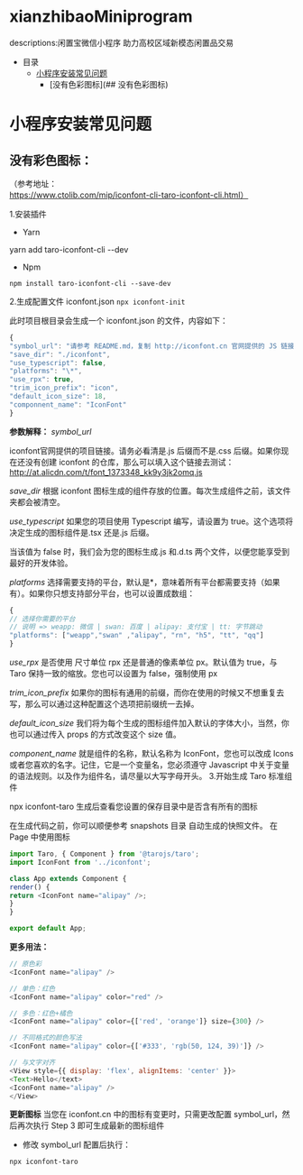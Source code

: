 # xianzhibaoMiniprogram

descriptions:闲置宝微信小程序 助力高校区域新模态闲置品交易
- 目录
  - [小程序安装常见问题](#小程序安装常见问题)
    - [没有色彩图标](## 没有色彩图标)
 

# 小程序安装常见问题

## 没有彩色图标：
（参考地址：https://www.ctolib.com/mip/iconfont-cli-taro-iconfont-cli.html）

1.安装插件

- Yarn

yarn add taro-iconfont-cli --dev

- Npm

```npm install taro-iconfont-cli --save-dev```

2.生成配置文件 iconfont.json
```npx iconfont-init```

此时项目根目录会生成一个 iconfont.json 的文件，内容如下：
```javascript
{
"symbol_url": "请参考 README.md，复制 http://iconfont.cn 官网提供的 JS 链接",
"save_dir": "./iconfont",
"use_typescript": false,
"platforms": "\*",
"use_rpx": true,
"trim_icon_prefix": "icon",
"default_icon_size": 18,
"componnent_name": "IconFont"
}
```
**参数解释：**
*symbol_url*

iconfont官网提供的项目链接。请务必看清是.js 后缀而不是.css 后缀。如果你现在还没有创建 iconfont 的仓库，那么可以填入这个链接去测试：http://at.alicdn.com/t/font_1373348_kk9y3jk2omq.js

*save_dir*
根据 iconfont 图标生成的组件存放的位置。每次生成组件之前，该文件夹都会被清空。

*use_typescript*
如果您的项目使用 Typescript 编写，请设置为 true。这个选项将决定生成的图标组件是.tsx 还是.js 后缀。

当该值为 false 时，我们会为您的图标生成.js 和.d.ts 两个文件，以便您能享受到最好的开发体验。

*platforms*
选择需要支持的平台，默认是\*，意味着所有平台都需要支持（如果有）。如果你只想支持部分平台，也可以设置成数组：
```javascript
{
// 选择你需要的平台
// 说明 => weapp: 微信 | swan: 百度 | alipay: 支付宝 | tt: 字节跳动
"platforms": ["weapp","swan" ,"alipay", "rn", "h5", "tt", "qq"]
}
```
*use_rpx*
是否使用
尺寸单位 rpx
还是普通的像素单位 px。默认值为 true，与 Taro 保持一致的缩放。您也可以设置为 false，强制使用 px

*trim_icon_prefix*
如果你的图标有通用的前缀，而你在使用的时候又不想重复去写，那么可以通过这种配置这个选项把前缀统一去掉。

*default_icon_size*
我们将为每个生成的图标组件加入默认的字体大小，当然，你也可以通过传入 props 的方式改变这个 size 值。

*component_name*
就是组件的名称，默认名称为 IconFont，您也可以改成 Icons 或者您喜欢的名字。记住，它是一个变量名，您必须遵守 Javascript 中关于变量的语法规则。以及作为组件名，请尽量以大写字母开头。
3.开始生成 Taro 标准组件

npx iconfont-taro
生成后查看您设置的保存目录中是否含有所有的图标

在生成代码之前，你可以顺便参考
snapshots 目录
自动生成的快照文件。
在 Page 中使用图标
```javascript
import Taro, { Component } from '@tarojs/taro';
import IconFont from '../iconfont';

class App extends Component {
render() {
return <IconFont name="alipay" />;
}
}

export default App;
```
**更多用法：**
```javascript
// 原色彩
<IconFont name="alipay" />

// 单色：红色
<IconFont name="alipay" color="red" />

// 多色：红色+橘色
<IconFont name="alipay" color={['red', 'orange']} size={300} />

// 不同格式的颜色写法
<IconFont name="alipay" color={['#333', 'rgb(50, 124, 39)']} />

// 与文字对齐
<View style={{ display: 'flex', alignItems: 'center' }}>
<Text>Hello</text>
<IconFont name="alipay" />
</View>
```
**更新图标**
当您在 iconfont.cn 中的图标有变更时，只需更改配置 symbol_url，然后再次执行 Step 3 即可生成最新的图标组件

- 修改 symbol_url 配置后执行：
```
npx iconfont-taro
```
